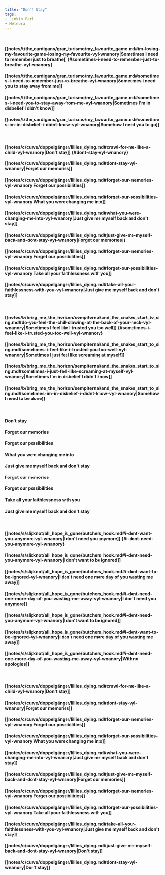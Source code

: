 ```yaml
---
title: "Don’t Stay"
tags:
- Linkin Park
- Meteora
---
```

&nbsp;
#### [[notes/t/the_cardigans/gran_turismo/my_favourite_game.md#im-losing-my-favourite-game-losing-my-favourite-vyl-wnanory|Sometimes I need to remember just to breathe]] {#sometimes-i-need-to-remember-just-to-breathe-vyl-wnanory}
#### [[notes/t/the_cardigans/gran_turismo/my_favourite_game.md#sometimes-i-need-to-remember-just-to-breathe-vyl-wnanory|Sometimes I need you to stay away from me]]
#### [[notes/t/the_cardigans/gran_turismo/my_favourite_game.md#sometimes-i-need-you-to-stay-away-from-me-vyl-wnanory|Sometimes I'm in disbelief I didn't know]]
#### [[notes/t/the_cardigans/gran_turismo/my_favourite_game.md#sometimes-im-in-disbelief-i-didnt-know-vyl-wnanory|Somehow I need you to go]]
&nbsp;
#### [[notes/c/curve/doppelgänger/lillies_dying.md#crawl-for-me-like-a-child-vyl-wnanory|Don't stay]] {#dont-stay-vyl-wnanory}
#### [[notes/c/curve/doppelgänger/lillies_dying.md#dont-stay-vyl-wnanory|Forget our memories]]
#### [[notes/c/curve/doppelgänger/lillies_dying.md#forget-our-memories-vyl-wnanory|Forget our possibilities]]
#### [[notes/c/curve/doppelgänger/lillies_dying.md#forget-our-possibilities-vyl-wnanory|What you were changing me into]]
#### [[notes/c/curve/doppelgänger/lillies_dying.md#what-you-were-changing-me-into-vyl-wnanory|Just give me myself back and don't stay]]
#### [[notes/c/curve/doppelgänger/lillies_dying.md#just-give-me-myself-back-and-dont-stay-vyl-wnanory|Forget our memories]]
#### [[notes/c/curve/doppelgänger/lillies_dying.md#forget-our-memories-vyl-wnanory|Forget our possibilities]]
#### [[notes/c/curve/doppelgänger/lillies_dying.md#forget-our-possibilities-vyl-wnanory|Take all your faithlessness with you]]
#### [[notes/c/curve/doppelgänger/lillies_dying.md#take-all-your-faithlessness-with-you-vyl-wnanory|Just give me myself back and don't stay]]
&nbsp;
#### [[notes/b/bring_me_the_horizon/sempiternal/and_the_snakes_start_to_sing.md#do-you-feel-the-chill-clawing-at-the-back-of-your-neck-vyl-wnanory|Sometimes I feel like I trusted you too well]] {#sometimes-i-feel-like-i-trusted-you-too-well-vyl-wnanory}
#### [[notes/b/bring_me_the_horizon/sempiternal/and_the_snakes_start_to_sing.md#sometimes-i-feel-like-i-trusted-you-too-well-vyl-wnanory|Sometimes I just feel like screaming at myself]]
#### [[notes/b/bring_me_the_horizon/sempiternal/and_the_snakes_start_to_sing.md#sometimes-i-just-feel-like-screaming-at-myself-vyl-wnanory|Sometimes I'm in disbelief I didn't know]]
#### [[notes/b/bring_me_the_horizon/sempiternal/and_the_snakes_start_to_sing.md#sometimes-im-in-disbelief-i-didnt-know-vyl-wnanory|Somehow I need to be alone]]
&nbsp;
#### Don't stay
#### Forget our memories
#### Forget our possibilities
#### What you were changing me into
#### Just give me myself back and don't stay
#### Forget our memories
#### Forget our possibilities
#### Take all your faithlessness with you
#### Just give me myself back and don't stay
&nbsp;
#### [[notes/s/slipknot/all_hope_is_gone/butchers_hook.md#i-dont-want-you-anymore-vyl-wnanory|I don't need you anymore]] {#i-dont-need-you-anymore-vyl-wnanory}
#### [[notes/s/slipknot/all_hope_is_gone/butchers_hook.md#i-dont-need-you-anymore-vyl-wnanory|I don't want to be ignored]]
#### [[notes/s/slipknot/all_hope_is_gone/butchers_hook.md#i-dont-want-to-be-ignored-vyl-wnanory|I don't need one more day of you wasting me away]]
#### [[notes/s/slipknot/all_hope_is_gone/butchers_hook.md#i-dont-need-one-more-day-of-you-wasting-me-away-vyl-wnanory|I don't need you anymore]]
#### [[notes/s/slipknot/all_hope_is_gone/butchers_hook.md#i-dont-need-you-anymore-vyl-wnanory|I don't want to be ignored]]
#### [[notes/s/slipknot/all_hope_is_gone/butchers_hook.md#i-dont-want-to-be-ignored-vyl-wnanory|I don't need one more day of you wasting me away]]
#### [[notes/s/slipknot/all_hope_is_gone/butchers_hook.md#i-dont-need-one-more-day-of-you-wasting-me-away-vyl-wnanory|With no apologies]]
&nbsp;
#### [[notes/c/curve/doppelgänger/lillies_dying.md#crawl-for-me-like-a-child-vyl-wnanory|Don't stay]]
#### [[notes/c/curve/doppelgänger/lillies_dying.md#dont-stay-vyl-wnanory|Forget our memories]]
#### [[notes/c/curve/doppelgänger/lillies_dying.md#forget-our-memories-vyl-wnanory|Forget our possibilities]]
#### [[notes/c/curve/doppelgänger/lillies_dying.md#forget-our-possibilities-vyl-wnanory|What you were changing me into]]
#### [[notes/c/curve/doppelgänger/lillies_dying.md#what-you-were-changing-me-into-vyl-wnanory|Just give me myself back and don't stay]]
#### [[notes/c/curve/doppelgänger/lillies_dying.md#just-give-me-myself-back-and-dont-stay-vyl-wnanory|Forget our memories]]
#### [[notes/c/curve/doppelgänger/lillies_dying.md#forget-our-memories-vyl-wnanory|Forget our possibilities]]
#### [[notes/c/curve/doppelgänger/lillies_dying.md#forget-our-possibilities-vyl-wnanory|Take all your faithlessness with you]]
#### [[notes/c/curve/doppelgänger/lillies_dying.md#take-all-your-faithlessness-with-you-vyl-wnanory|Just give me myself back and don't stay]]
#### [[notes/c/curve/doppelgänger/lillies_dying.md#just-give-me-myself-back-and-dont-stay-vyl-wnanory|Don't stay]]
#### [[notes/c/curve/doppelgänger/lillies_dying.md#dont-stay-vyl-wnanory|Don't stay]]
